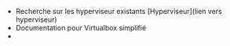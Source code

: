 - Recherche sur les hyperviseur existants [Hyperviseur](lien vers hyperviseur)
- Documentation pour Virtualbox simplifié
- 
